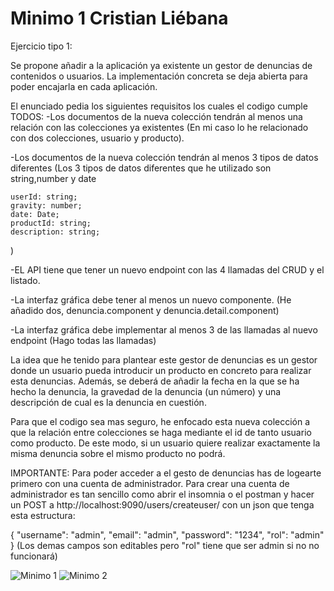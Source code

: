 # Minimo 1 Cristian Liébana

Ejercicio tipo 1:

Se propone añadir a la aplicación ya existente un gestor de denuncias de contenidos o
usuarios. La implementación concreta se deja abierta para poder encajarla en cada aplicación.

El enunciado pedia los siguientes requisitos los cuales el codigo cumple TODOS:
-Los documentos de la nueva colección tendrán al menos una relación con las colecciones ya existentes
(En mi caso lo he relacionado con dos colecciones, usuario y producto).

-Los documentos de la nueva colección tendrán al menos 3 tipos de datos diferentes
(Los 3 tipos de datos diferentes que he utilizado son string,number y date

    userId: string;
    gravity: number;
    date: Date;
    productId: string;
    description: string;
)

-EL API tiene que tener un nuevo endpoint con las 4 llamadas del CRUD y el listado.

-La interfaz gráfica debe tener al menos un nuevo componente.
(He añadido dos, denuncia.component y denuncia.detail.component)

-La interfaz gráfica debe implementar al menos 3 de las llamadas al nuevo endpoint
(Hago todas las llamadas)

La idea que he tenido para plantear este gestor de denuncias es un gestor donde un usuario 
pueda introducir un producto en concreto para realizar esta denuncias. Además, se deberá
de añadir la fecha en la que se ha hecho la denuncia, la gravedad de la denuncia (un número) y
una descripción de cual es la denuncia en cuestión.

Para que el codigo sea mas seguro, he enfocado esta nueva colección a que la relación
entre colecciones se haga mediante el id de tanto usuario como producto. De este modo, 
si un usuario quiere realizar exactamente la misma denuncia sobre el mismo producto no podrá.

IMPORTANTE: Para poder acceder a el gesto de denuncias has de logearte primero con una 
cuenta de administrador. Para crear una cuenta de administrador es tan sencillo como abrir
el insomnia o el postman y hacer un POST a http://localhost:9090/users/createuser/ con un json
que tenga esta estructura:

{
	"username": "admin",
	"email": "admin",
	"password": "1234",
	"rol": "admin"
}
 (Los demas campos son editables pero "rol" tiene que ser admin si no no funcionará)


![Minimo 1](https://github.com/cristianliebana/EA-Minimo-1/assets/91670899/be1c0292-f4a5-499e-b66f-bba564c352e1)
![Minimo 2](https://github.com/cristianliebana/EA-Minimo-1/assets/91670899/43161ec4-5600-4050-9312-228e7633c574)
